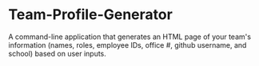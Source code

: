 # Team-Profile-Generator
A command-line application that generates an HTML page of your team's information (names, roles, employee IDs, office #, github username, and school) based on user inputs.
